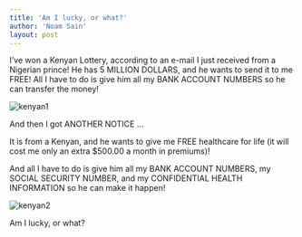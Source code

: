 ```yaml
---
title: 'Am I lucky, or what?'
author: 'Noam Sain'
layout: post
---
```


I’ve won a Kenyan Lottery, according to an e-mail I just received from a Nigerian prince! He has 5 MILLION DOLLARS, and he wants to send it to me FREE! All I have to do is give him all my BANK ACCOUNT NUMBERS so he can transfer the money!

![kenyan1](/assets/2014-10-kenyan1.jpg)

And then I got ANOTHER NOTICE …

It is from a Kenyan, and he wants to give me FREE healthcare for life (it will cost me only an extra $500.00 a month in premiums)!

And all I have to do is give him all my BANK ACCOUNT NUMBERS, my SOCIAL SECURITY NUMBER, and my CONFIDENTIAL HEALTH INFORMATION so he can make it happen!

![kenyan2](/assets/2014-10-kenyan2.jpg)

Am I lucky, or what?